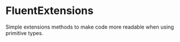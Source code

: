 # FluentExtensions
Simple extensions methods to make code more readable when using primitive types.

